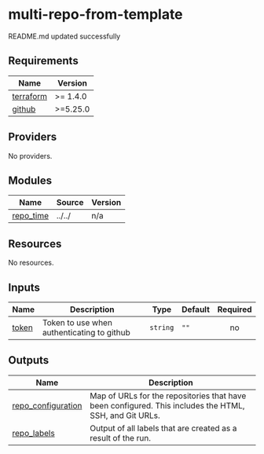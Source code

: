 # multi-repo-from-template

<!-- BEGINNING OF PRE-COMMIT-TERRAFORM DOCS HOOK -->
README.md updated successfully
<!-- END OF PRE-COMMIT-TERRAFORM DOCS HOOK -->

<!-- BEGIN_TF_DOCS -->
## Requirements

| Name | Version |
|------|---------|
| <a name="requirement_terraform"></a> [terraform](#requirement\_terraform) | >= 1.4.0 |
| <a name="requirement_github"></a> [github](#requirement\_github) | >=5.25.0 |

## Providers

No providers.

## Modules

| Name | Source | Version |
|------|--------|---------|
| <a name="module_repo_time"></a> [repo\_time](#module\_repo\_time) | ../../ | n/a |

## Resources

No resources.

## Inputs

| Name | Description | Type | Default | Required |
|------|-------------|------|---------|:--------:|
| <a name="input_token"></a> [token](#input\_token) | Token to use when authenticating to github | `string` | `""` | no |

## Outputs

| Name | Description |
|------|-------------|
| <a name="output_repo_configuration"></a> [repo\_configuration](#output\_repo\_configuration) | Map of URLs for the repositories that have been configured. This includes the HTML, SSH, and Git URLs. |
| <a name="output_repo_labels"></a> [repo\_labels](#output\_repo\_labels) | Output of all labels that are created as a result of the run. |
<!-- END_TF_DOCS -->
